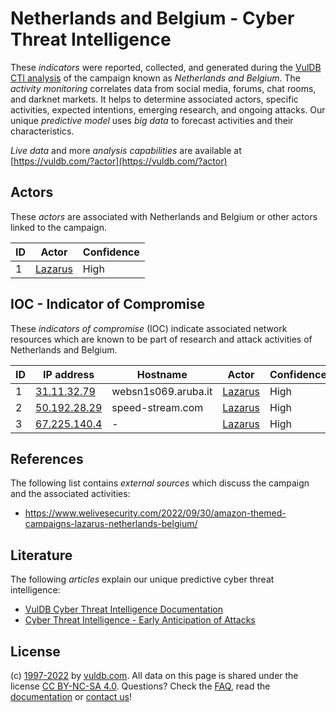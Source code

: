 # Netherlands and Belgium - Cyber Threat Intelligence

These _indicators_ were reported, collected, and generated during the [VulDB CTI analysis](https://vuldb.com/?kb.cti) of the campaign known as _Netherlands and Belgium_. The _activity monitoring_ correlates data from social media, forums, chat rooms, and darknet markets. It helps to determine associated actors, specific activities, expected intentions, emerging research, and ongoing attacks. Our unique _predictive model_ uses _big data_ to forecast activities and their characteristics.

_Live data_ and more _analysis capabilities_ are available at [https://vuldb.com/?actor](https://vuldb.com/?actor)

## Actors

These _actors_ are associated with Netherlands and Belgium or other actors linked to the campaign.

ID | Actor | Confidence
-- | ----- | ----------
1 | [Lazarus](https://vuldb.com/?actor.lazarus) | High

## IOC - Indicator of Compromise

These _indicators of compromise_ (IOC) indicate associated network resources which are known to be part of research and attack activities of Netherlands and Belgium.

ID | IP address | Hostname | Actor | Confidence
-- | ---------- | -------- | ----- | ----------
1 | [31.11.32.79](https://vuldb.com/?ip.31.11.32.79) | websn1s069.aruba.it | [Lazarus](https://vuldb.com/?actor.lazarus) | High
2 | [50.192.28.29](https://vuldb.com/?ip.50.192.28.29) | speed-stream.com | [Lazarus](https://vuldb.com/?actor.lazarus) | High
3 | [67.225.140.4](https://vuldb.com/?ip.67.225.140.4) | - | [Lazarus](https://vuldb.com/?actor.lazarus) | High

## References

The following list contains _external sources_ which discuss the campaign and the associated activities:

* https://www.welivesecurity.com/2022/09/30/amazon-themed-campaigns-lazarus-netherlands-belgium/

## Literature

The following _articles_ explain our unique predictive cyber threat intelligence:

* [VulDB Cyber Threat Intelligence Documentation](https://vuldb.com/?kb.cti)
* [Cyber Threat Intelligence - Early Anticipation of Attacks](https://www.scip.ch/en/?labs.20201022)

## License

(c) [1997-2022](https://vuldb.com/?kb.changelog) by [vuldb.com](https://vuldb.com/?kb.about). All data on this page is shared under the license [CC BY-NC-SA 4.0](https://creativecommons.org/licenses/by-nc-sa/4.0/). Questions? Check the [FAQ](https://vuldb.com/?kb.faq), read the [documentation](https://vuldb.com/?kb) or [contact us](https://vuldb.com/?contact)!
